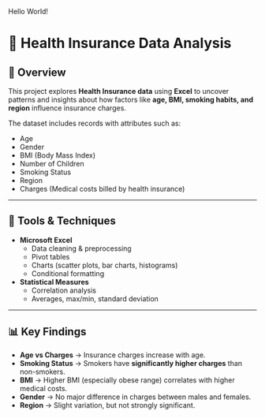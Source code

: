 Hello World!
# 🏥 Health Insurance Data Analysis

## 📌 Overview
This project explores **Health Insurance data** using **Excel** to uncover patterns and insights about how factors like **age, BMI, smoking habits, and region** influence insurance charges.

The dataset includes records with attributes such as:
- Age  
- Gender  
- BMI (Body Mass Index)  
- Number of Children  
- Smoking Status  
- Region  
- Charges (Medical costs billed by health insurance)

---

## 🔧 Tools & Techniques
- **Microsoft Excel**
  - Data cleaning & preprocessing
  - Pivot tables
  - Charts (scatter plots, bar charts, histograms)
  - Conditional formatting
- **Statistical Measures**
  - Correlation analysis
  - Averages, max/min, standard deviation

---

## 📊 Key Findings
- **Age vs Charges** → Insurance charges increase with age.  
- **Smoking Status** → Smokers have **significantly higher charges** than non-smokers.  
- **BMI** → Higher BMI (especially obese range) correlates with higher medical costs.  
- **Gender** → No major difference in charges between males and females.  
- **Region** → Slight variation, but not strongly significant.  


